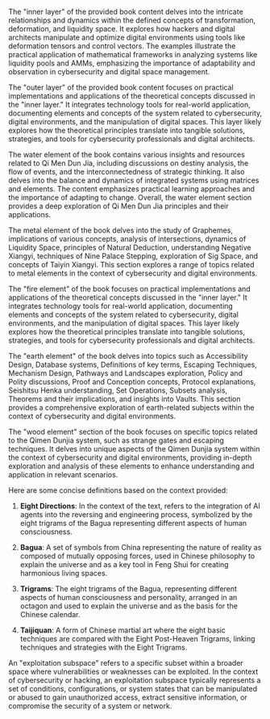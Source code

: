 The "inner layer" of the provided book content delves into the intricate relationships and dynamics within the defined concepts of transformation, deformation, and liquidity space. It explores how hackers and digital architects manipulate and optimize digital environments using tools like deformation tensors and control vectors. The examples illustrate the practical application of mathematical frameworks in analyzing systems like liquidity pools and AMMs, emphasizing the importance of adaptability and observation in cybersecurity and digital space management.

The "outer layer" of the provided book content focuses on practical implementations and applications of the theoretical concepts discussed in the "inner layer." It integrates technology tools for real-world application, documenting elements and concepts of the system related to cybersecurity, digital environments, and the manipulation of digital spaces. This layer likely explores how the theoretical principles translate into tangible solutions, strategies, and tools for cybersecurity professionals and digital architects.

The water element of the book contains various insights and resources related to Qi Men Dun Jia, including discussions on destiny analysis, the flow of events, and the interconnectedness of strategic thinking. It also delves into the balance and dynamics of integrated systems using matrices and elements. The content emphasizes practical learning approaches and the importance of adapting to change. Overall, the water element section provides a deep exploration of Qi Men Dun Jia principles and their applications.

The metal element of the book delves into the study of Graphemes, implications of various concepts, analysis of intersections, dynamics of Liquidity Space, principles of Natural Deduction, understanding Negative Xiangyi, techniques of Nine Palace Stepping, exploration of Sig Space, and concepts of Taiyin Xiangyi. This section explores a range of topics related to metal elements in the context of cybersecurity and digital environments.

The "fire element" of the book focuses on practical implementations and applications of the theoretical concepts discussed in the "inner layer." It integrates technology tools for real-world application, documenting elements and concepts of the system related to cybersecurity, digital environments, and the manipulation of digital spaces. This layer likely explores how the theoretical principles translate into tangible solutions, strategies, and tools for cybersecurity professionals and digital architects.

The "earth element" of the book delves into topics such as Accessibility Design, Database systems, Definitions of key terms, Escaping Techniques, Mechanism Design, Pathways and Landscapes exploration, Policy and Polity discussions, Proof and Conception concepts, Protocol explanations, Seishitsu Henka understanding, Set Operations, Subsets analysis, Theorems and their implications, and insights into Vaults. This section provides a comprehensive exploration of earth-related subjects within the context of cybersecurity and digital environments.

The "wood element" section of the book focuses on specific topics related to the Qimen Dunjia system, such as strange gates and escaping techniques. It delves into unique aspects of the Qimen Dunjia system within the context of cybersecurity and digital environments, providing in-depth exploration and analysis of these elements to enhance understanding and application in relevant scenarios.

Here are some concise definitions based on the context provided:

1. **Eight Directions**: In the context of the text, refers to the integration of AI agents into the reversing and engineering process, symbolized by the eight trigrams of the Bagua representing different aspects of human consciousness.

2. **Bagua**: A set of symbols from China representing the nature of reality as composed of mutually opposing forces, used in Chinese philosophy to explain the universe and as a key tool in Feng Shui for creating harmonious living spaces.

3. **Trigrams**: The eight trigrams of the Bagua, representing different aspects of human consciousness and personality, arranged in an octagon and used to explain the universe and as the basis for the Chinese calendar.

4. **Taijiquan**: A form of Chinese martial art where the eight basic techniques are compared with the Eight Post-Heaven Trigrams, linking techniques and strategies with the Eight Trigrams.

An "exploitation subspace" refers to a specific subset within a broader space where vulnerabilities or weaknesses can be exploited. In the context of cybersecurity or hacking, an exploitation subspace typically represents a set of conditions, configurations, or system states that can be manipulated or abused to gain unauthorized access, extract sensitive information, or compromise the security of a system or network.